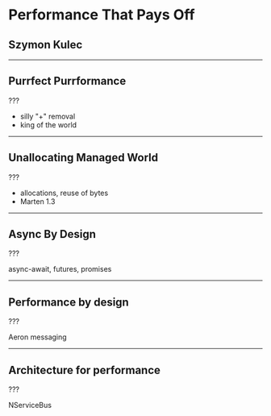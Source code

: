 # Performance That Pays Off

## Szymon Kulec

---

## Purrfect Purrformance

???

- silly "+" removal
- king of the world

---

## Unallocating Managed World

???

- allocations, reuse of bytes
- Marten 1.3

---

## Async By Design

???

async-await, futures, promises

---

## Performance by design

???

Aeron messaging

---

## Architecture for performance

???

NServiceBus


